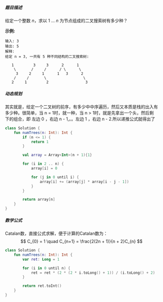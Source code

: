 ##### 题目描述



给定一个整数 *n*，求以 1 ... *n* 为节点组成的二叉搜索树有多少种？

**示例:**

```
输入: 3
输出: 5
解释:
给定 n = 3, 一共有 5 种不同结构的二叉搜索树:

   1         3     3      2      1
    \       /     /      / \      \
     3     2     1      1   3      2
    /     /       \                 \
   2     1         2                 3
```



##### 动态规划

其实就是，给定一个二叉树的前序，有多少中中序遍历，然后又本质是栈的出入有多少种。很简单，当 n = 1时，就一种，当 n  >  1时，就是先拿出一个头，然后剩下的组合，即 左边 0 ，右边 n - 1,。。左边 1 ，右边 n - 2.所以递推公式就得出了



```kotlin
class Solution {
    fun numTrees(n: Int): Int {
        if (n <= 1) {
            return 1
        }

        val array = Array<Int>(n + 1){1}

        for (i in 2 .. n) {
            array[i] = 0

            for (j in 0 until i) {
                array[i] += (array[j] * array[i - j - 1])
            }
        }

        return array[n]
    }
}
```







##### 数学公式

Catalan数，直接公式求解，便于计算的Catalan数为：
$$
C_{0} = 1  \quad  C_{n+1} = \frac{2(2n + 1)}{n + 2}C_{n}
$$


```kotlin
class Solution {
    fun numTrees(n: Int): Int {
        var ret: Long = 1

        for (i in 0 until n) {
            ret = ret * (2 * (2 * i.toLong() + 1)) / (i.toLong() + 2)
        }

        return ret.toInt()
    }
}
```

